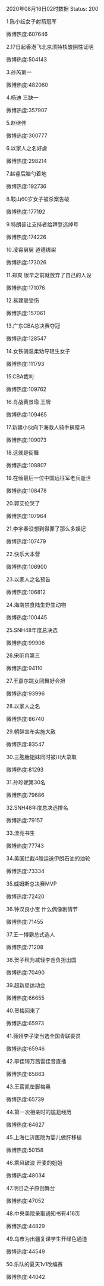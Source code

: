 2020年08月16日02时数据
Status: 200

1.陈小纭女子射箭冠军

微博热度:607646

2.17日起香港飞北京须持核酸阴性证明

微博热度:504143

3.孙芮第一

微博热度:482060

4.杨迪 三缺一

微博热度:357907

5.赵继伟

微博热度:300777

6.以家人之名好虐

微博热度:298214

7.赵睿后脑勺着地

微博热度:192736

8.鞍山60岁女子被杀案告破

微博热度:177192

9.特朗普让支持者给拜登选绰号

微博热度:174226

10.凌霄舅舅 道德绑架

微博热度:173026

11.郑爽 很早之前就放弃了自己的人设

微博热度:171076

12.易建联受伤

微博热度:157061

13.广东CBA总决赛夺冠

微博热度:128547

14.女铁骑温柔劝导轻生女子

微博热度:111793

15.CBA裁判

微博热度:109762

16.肖战黄景瑜 王牌

微博热度:109465

17.新疆小伙向下海救人骑手捐赠马

微博热度:109073

18.这就是街舞

微博热度:108807

19.在缅最后一位中国远征军老兵逝世

微博热度:108478

20.郭艾伦哭了

微博热度:107964

21.李宇春没想到得罪了那么多娱记

微博热度:107479

22.快乐大本营

微博热度:106900

23.以家人之名预告

微博热度:106812

24.海南禁食陆生野生动物

微博热度:100445

25.SNH48年度总决选

微博热度:99906

26.宋昕冉第三

微博热度:94110

27.王嘉尔跳女团舞好会扭

微博热度:93996

28.以家人之名

微博热度:86740

29.朝鲜宣布实施大赦

微博热度:83547

30.三胞胎姐妹同时被川大录取

微博热度:81293

31.孙珍妮第30名

微博热度:79686

32.SNH48年度总决选排名

微博热度:79157

33.漂亮书生

微博热度:77743

34.美国拦截4艘运送伊朗石油的油轮

微博热度:73334

35.威姆斯总决赛MVP

微博热度:72420

36.钟汉良小宝 什么偶像剧情节

微博热度:71455

37.王一博霸总式选人

微博热度:71208

38.贺子秋为减轻李爸负担出国

微博热度:70490

39.超新星运动会

微博热度:66655

40.贺梅回来了

微博热度:65973

41.薇娅李子柒当选全国青联委员

微博热度:65946

42.李佳琦万茜雷佳音直播

微博热度:65863

43.王薪凯垫脚梅奥

微博热度:65739

44.第一次相亲时的尴尬经历

微博热度:64627

45.上海仁济医院为婴儿做肝移植

微博热度:50158

46.乘风破浪 开麦的姐姐

微博热度:48034

47.明日之子原创舞台

微博热度:47052

48.中央美院录取通知书有416页

微博热度:44829

49.乌市为出疆复课学生开绿色通道

微博热度:44549

50.乐队的夏天1v1改编赛

微博热度:44042

